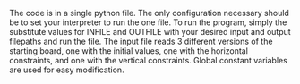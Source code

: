 The code is in a single python file. The only configuration necessary should be to set your interpreter to run the one file. To run the program, simply the substitute values for INFILE and OUTFILE with your desired input and output filepaths and run the file. The input file reads 3 different versions of the starting board, one with the initial values, one with the horizontal constraints, and one with the vertical constraints. Global constant variables are used for easy modification. 
